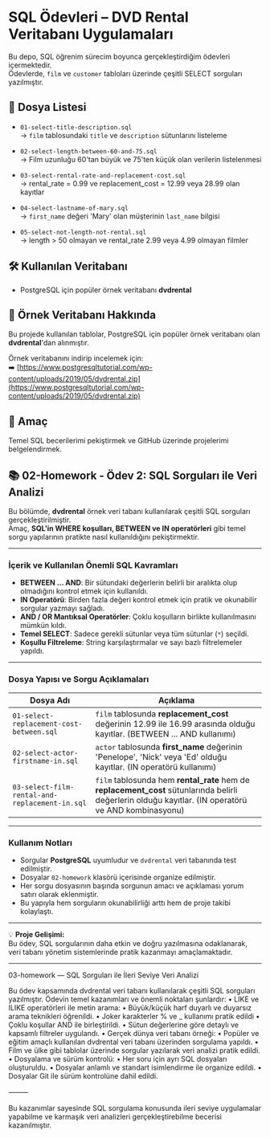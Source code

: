 
# SQL Ödevleri – DVD Rental Veritabanı Uygulamaları

Bu depo, SQL öğrenim sürecim boyunca gerçekleştirdiğim ödevleri içermektedir.  
Ödevlerde, `film` ve `customer` tabloları üzerinde çeşitli SELECT sorguları yazılmıştır.

## 📁 Dosya Listesi

- `01-select-title-description.sql`  
  → `film` tablosundaki `title` ve `description` sütunlarını listeleme

- `02-select-length-between-60-and-75.sql`  
  → Film uzunluğu 60'tan büyük ve 75'ten küçük olan verilerin listelenmesi

- `03-select-rental-rate-and-replacement-cost.sql`  
  → rental_rate = 0.99 ve replacement_cost = 12.99 veya 28.99 olan kayıtlar

- `04-select-lastname-of-mary.sql`  
  → `first_name` değeri 'Mary' olan müşterinin `last_name` bilgisi

- `05-select-not-length-not-rental.sql`  
  → length > 50 olmayan ve rental_rate 2.99 veya 4.99 olmayan filmler

## 🛠 Kullanılan Veritabanı

- PostgreSQL için popüler örnek veritabanı **dvdrental**

## 🔗 Örnek Veritabanı Hakkında

Bu projede kullanılan tablolar, PostgreSQL için popüler örnek veritabanı olan **dvdrental**'dan alınmıştır.

Örnek veritabanını indirip incelemek için:  
➡️ [https://www.postgresqltutorial.com/wp-content/uploads/2019/05/dvdrental.zip](https://www.postgresqltutorial.com/wp-content/uploads/2019/05/dvdrental.zip)

## 🎯 Amaç

Temel SQL becerilerimi pekiştirmek ve GitHub üzerinde projelerimi belgelendirmek.


## 📚 02-Homework - Ödev 2: SQL Sorguları ile Veri Analizi

Bu bölümde, **dvdrental** örnek veri tabanı kullanılarak çeşitli SQL sorguları gerçekleştirilmiştir.  
Amaç, **SQL'in WHERE koşulları, BETWEEN ve IN operatörleri** gibi temel sorgu yapılarının pratikte nasıl kullanıldığını pekiştirmektir.

---

### İçerik ve Kullanılan Önemli SQL Kavramları

- **BETWEEN ... AND**: Bir sütundaki değerlerin belirli bir aralıkta olup olmadığını kontrol etmek için kullanıldı.  
- **IN Operatörü**: Birden fazla değeri kontrol etmek için pratik ve okunabilir sorgular yazmayı sağladı.  
- **AND / OR Mantıksal Operatörler**: Çoklu koşulların birlikte kullanılmasını mümkün kıldı.  
- **Temel SELECT**: Sadece gerekli sütunlar veya tüm sütunlar (`*`) seçildi.  
- **Koşullu Filtreleme**: String karşılaştırmalar ve sayı bazlı filtrelemeler yapıldı.

---

### Dosya Yapısı ve Sorgu Açıklamaları

| Dosya Adı                                   | Açıklama                                                                                  |
|---------------------------------------------|-------------------------------------------------------------------------------------------|
| `01-select-replacement-cost-between.sql`    | `film` tablosunda **replacement_cost** değerinin 12.99 ile 16.99 arasında olduğu kayıtlar. (BETWEEN ... AND kullanımı) |
| `02-select-actor-firstname-in.sql`           | `actor` tablosunda **first_name** değerinin 'Penelope', 'Nick' veya 'Ed' olduğu kayıtlar. (IN operatörü kullanımı)   |
| `03-select-film-rental-and-replacement-in.sql` | `film` tablosunda hem **rental_rate** hem de **replacement_cost** sütunlarında belirli değerlerin olduğu kayıtlar. (IN operatörü ve AND kombinasyonu) |

---

### Kullanım Notları

- Sorgular **PostgreSQL** uyumludur ve `dvdrental` veri tabanında test edilmiştir.  
- Dosyalar `02-homework` klasörü içerisinde organize edilmiştir.  
- Her sorgu dosyasının başında sorgunun amacı ve açıklaması yorum satırı olarak eklenmiştir.  
- Bu yapıyla hem sorguların okunabilirliği arttı hem de proje takibi kolaylaştı.

---

💡 **Proje Gelişimi:**  
Bu ödev, SQL sorgularının daha etkin ve doğru yazılmasına odaklanarak, veri tabanı yönetim sistemlerinde pratik kazanmayı amaçlamaktadır.

---

03-homework
 — SQL Sorguları ile İleri Seviye Veri Analizi

Bu ödev kapsamında dvdrental veri tabanı kullanılarak çeşitli SQL sorguları yazılmıştır. Ödevin temel kazanımları ve önemli noktaları şunlardır:
	•	LIKE ve ILIKE operatörleri ile metin arama:
	•	Büyük/küçük harf duyarlı ve duyarsız arama teknikleri öğrenildi.
	•	Joker karakterler % ve _ kullanımı pratik edildi
	•	Çoklu koşullar AND ile birleştirildi.
	•	Sütun değerlerine göre detaylı ve kapsamlı filtreler uygulandı.
	•	Gerçek dünya veri tabanı örneği:
	•	Popüler ve eğitim amaçlı kullanılan dvdrental veri tabanı üzerinden sorgulama yapıldı.
	•	Film ve ülke gibi tablolar üzerinde sorgular yazılarak veri analizi pratik edildi.
	•	Dosyalama ve sürüm kontrolü:
	•	Her soru için ayrı SQL dosyaları oluşturuldu.
	•	Dosyalar anlamlı ve standart isimlendirme ile organize edildi.
	•	Dosyalar Git ile sürüm kontrolüne dahil edildi.

⸻

Bu kazanımlar sayesinde SQL sorgulama konusunda ileri seviye uygulamalar yapabilme ve karmaşık veri analizleri gerçekleştirebilme becerisi kazanılmıştır.
